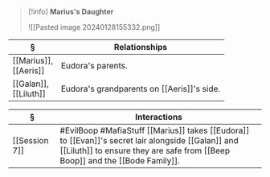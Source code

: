 >[!info] 
>**Marius's Daughter**
>
>![[Pasted image 20240128155332.png]]

| § | Relationships |
| ---- | ---- |
| [[Marius]],<br>[[Aeris]] | Eudora's parents. |
| [[Galan]], <br>[[Liluth]] | Eudora's grandparents on [[Aeris]]'s side. |

| § | Interactions |
| ---- | ---- |
| [[Session 7]] | #EvilBoop #MafiaStuff [[Marius]] takes [[Eudora]] to [[Evan]]'s secret lair alongside [[Galan]] and [[Liluth]] to ensure they are safe from [[Beep Boop]] and the [[Bode Family]]. |